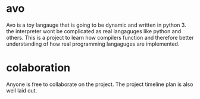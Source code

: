 # avo
Avo is a toy langauge that is going to be dynamic and written in python 3. the interpreter wont be
complicated as real langaguges like python and others. This is a project to learn how compilers function and therefore better understanding of how real programming langaguges are implemented.

# colaboration
Anyone is free to collaborate on the project. The project timeline plan is also well laid out.
